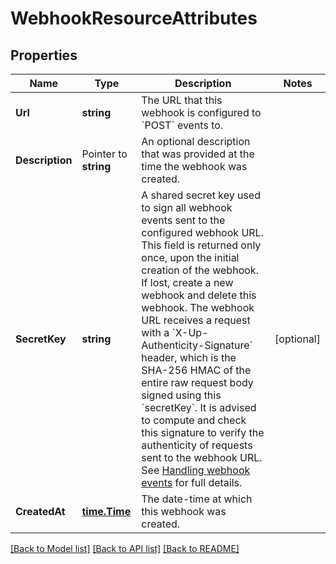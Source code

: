 # WebhookResourceAttributes

## Properties

Name | Type | Description | Notes
------------ | ------------- | ------------- | -------------
**Url** | **string** | The URL that this webhook is configured to &#x60;POST&#x60; events to.  | 
**Description** | Pointer to **string** | An optional description that was provided at the time the webhook was created.  | 
**SecretKey** | **string** | A shared secret key used to sign all webhook events sent to the configured webhook URL. This field is returned only once, upon the initial creation of the webhook. If lost, create a new webhook and delete this webhook.  The webhook URL receives a request with a &#x60;X-Up-Authenticity-Signature&#x60; header, which is the SHA-256 HMAC of the entire raw request body signed using this &#x60;secretKey&#x60;. It is advised to compute and check this signature to verify the authenticity of requests sent to the webhook URL. See [Handling webhook events](#callback_post_webhookURL) for full details.  | [optional] 
**CreatedAt** | [**time.Time**](time.Time.md) | The date-time at which this webhook was created.  | 

[[Back to Model list]](../README.md#documentation-for-models) [[Back to API list]](../README.md#documentation-for-api-endpoints) [[Back to README]](../README.md)


